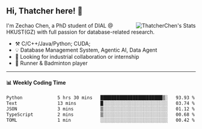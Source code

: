 ## Hi, Thatcher here! :wave:

<img align="right" src="https://github-readme-stats.vercel.app/api?username=thatcherchen&title_color=333&text_color=777" alt="ThatcherChen's Stats" >

I'm Zechao Chen, a PhD student of DIAL @ HKUST(GZ) with full passion for database-related research.

- :hammer_and_pick:  C/C++/Java/Python; CUDA;
- :bulb:  Database Management System, Agentic AI, Data Agent
- :telescope:  Looking for industrial collaboration or internship
- :seedling:  Runner & Badminton player

---

#### :bar_chart: Weekly Coding Time

<!--START_SECTION:waka-->

```txt
Python             5 hrs 30 mins   ███████████████████████▒░   93.93 %
Text               13 mins         █░░░░░░░░░░░░░░░░░░░░░░░░   03.74 %
JSON               3 mins          ▒░░░░░░░░░░░░░░░░░░░░░░░░   01.12 %
TypeScript         2 mins          ▒░░░░░░░░░░░░░░░░░░░░░░░░   00.68 %
TOML               1 min           ░░░░░░░░░░░░░░░░░░░░░░░░░   00.42 %
```

<!--END_SECTION:waka-->
